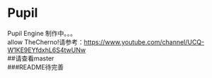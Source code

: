 # Pupil  
Pupil Engine 制作中。。。  
allow TheCherno!请参考：https://www.youtube.com/channel/UCQ-W1KE9EYfdxhL6S4twUNw  
##请查看master  
###README待完善  
